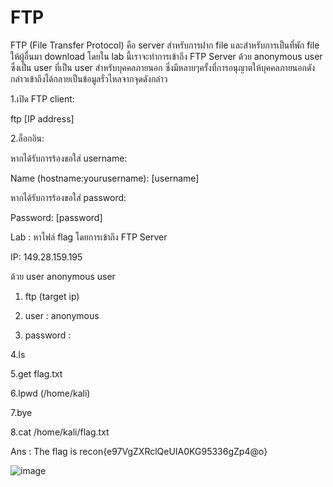 # FTP
FTP (File Transfer Protocol) คือ server สำหรับการฝาก file และสำหรับการเป็นที่พัก file ให้ผู้อื่นมา download โดยใน lab นี้เราจะทำการเข้าถึง FTP Server ด้วย anonymous user ซึ่งเป็น user ที่เป็น user สำหรับบุคคลภายนอก ซึ่งมีหลายๆครั้งที่การอนุญาตให้บุคคลภายนอกดังกล่าวเข้าถึงได้กลายเป็นข้อมูลรั่วไหลจากจุดดังกล่าว

1.เปิด FTP client:

ftp [IP address]

2.ล็อกอิน:

หากได้รับการร้องขอใส่ username:

Name (hostname:yourusername): [username]

หากได้รับการร้องขอใส่ password:

Password: [password]

Lab : หาไฟล์ flag โดยการเข้าถึง FTP Server

IP: 149.28.159.195

ด้วย user anonymous user

1. ftp (target ip)
   
2. user : anonymous
   
3. password :

4.ls

5.get flag.txt 

6.lpwd (/home/kali)

7.bye

8.cat /home/kali/flag.txt 

Ans : The flag is recon{e97VgZXRclQeUIA0KG95336gZp4@o}

![image](https://github.com/thanawut2903/FTP/assets/159118913/d4773f59-8f72-48af-9e81-86b2dbfd0aef)




